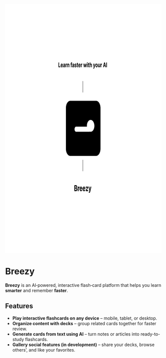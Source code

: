 <p align="center">
  <a href="https://breezylearn.com" target="blank"><img src="assets/breezy-media.png" width="800" height="800" alt="Breezy OG banner" /></a>
</p>

# Breezy

**Breezy** is an AI‑powered, interactive flash‑card platform that helps you learn **smarter** and remember **faster**.

## Features

- **Play interactive flashcards on any device** – mobile, tablet, or desktop.
- **Organize content with decks** – group related cards together for faster review.
- **Generate cards from text using AI** – turn notes or articles into ready-to-study flashcards.
- **Gallery social features (in development)** – share your decks, browse others’, and like your favorites.
